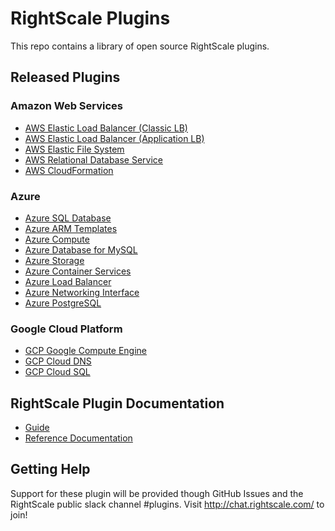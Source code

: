 # RightScale Plugins
This repo contains a library of open source RightScale plugins.

## Released Plugins
### Amazon Web Services
- [AWS Elastic Load Balancer (Classic LB)](./aws/rs_aws_elb/)
- [AWS Elastic Load Balancer (Application LB)](./aws/rs_aws_alb/)
- [AWS Elastic File System](./aws/rs_aws_efs/)
- [AWS Relational Database Service](./aws/rs_aws_rds/)
- [AWS CloudFormation](./aws/rs_aws_cft/)

### Azure
- [Azure SQL Database](./azure/rs_azure_sql/)
- [Azure ARM Templates](./azure/rs_azure_template)
- [Azure Compute](./azure/rs_azure_compute)
- [Azure Database for MySQL](./azure/rs_azure_mysql)
- [Azure Storage](./azure/rs_azure_storage/)
- [Azure Container Services](./azure/rs_azure_containerservices/)
- [Azure Load Balancer](./azure/rs_azure_networking/)
- [Azure Networking Interface](./azure/rs_azure_networking/)
- [Azure PostgreSQL](./azure/rs_azure_pgsql/)

### Google Cloud Platform
- [GCP Google Compute Engine](./google/gce/)
- [GCP Cloud DNS](./google/google_cloud_dns/)
- [GCP Cloud SQL](./google/google_cloud_sql/)

## RightScale Plugin Documentation
- [Guide](http://docs.rightscale.com/ss/guides/ss_plugins.html)
- [Reference Documentation](http://docs.rightscale.com/ss/reference/cat/v20161221/ss_plugins.html)

## Getting Help
Support for these plugin will be provided though GitHub Issues and the RightScale public slack channel #plugins.
Visit http://chat.rightscale.com/ to join!
